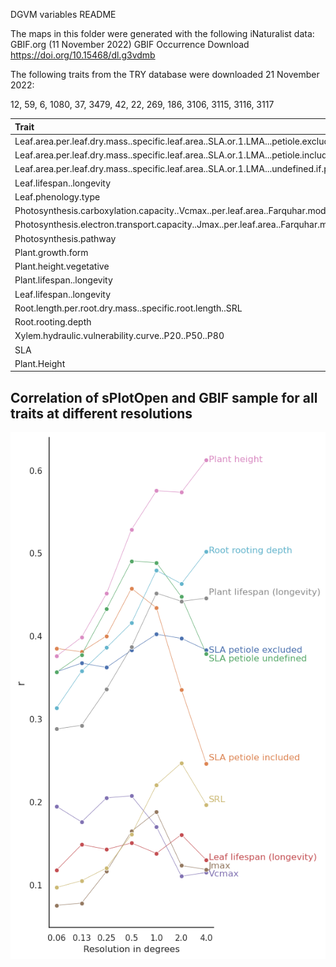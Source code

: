 DGVM variables README

The maps in this folder were generated with the following iNaturalist data: GBIF.org (11 November 2022) GBIF Occurrence Download https://doi.org/10.15468/dl.g3vdmb

The following traits from the TRY database were downloaded 21 November 2022:

12, 59, 6, 1080, 37, 3479, 42, 22, 269, 186, 3106, 3115, 3116, 3117

| Trait   | ID     | Unit    |
| :------------- | :----------: | -----------: |
| Leaf.area.per.leaf.dry.mass..specific.leaf.area..SLA.or.1.LMA...petiole.excluded | 3115 |  |
| Leaf.area.per.leaf.dry.mass..specific.leaf.area..SLA.or.1.LMA...petiole.included | 3116 | |
| Leaf.area.per.leaf.dry.mass..specific.leaf.area..SLA.or.1.LMA...undefined.if.petiole.is.in..or.excluded | 3117 | |
| Leaf.lifespan..longevity | 12 | |
| Leaf.phenology.type | 37 | |
| Photosynthesis.carboxylation.capacity..Vcmax..per.leaf.area..Farquhar.model | 186 | |
| Photosynthesis.electron.transport.capacity..Jmax..per.leaf.area..Farquhar.model. | 269 |  |
| Photosynthesis.pathway | 22 |  |
| Plant.growth.form | 42 |  |
| Plant.height.vegetative | 3106 ||
| Plant.lifespan..longevity | 59 ||
| Leaf.lifespan..longevity | 13 | |
| Root.length.per.root.dry.mass..specific.root.length..SRL | 1080 | |
| Root.rooting.depth | 6 | |
| Xylem.hydraulic.vulnerability.curve..P20..P50..P80 | 3479 |  |
| SLA| 14 |  |
| Plant.Height | 15|  |     

## Correlation of sPlotOpen and GBIF sample for all traits at different resolutions

![Corr Plot](Correlation_sPlot.PNG)
